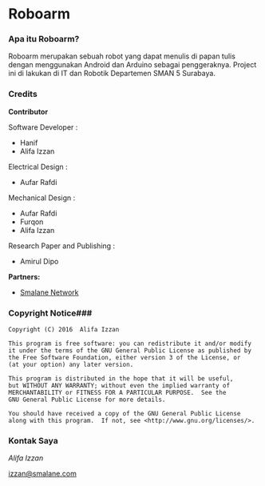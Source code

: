 # Roboarm #

### Apa itu Roboarm? ###

Roboarm merupakan sebuah robot yang dapat menulis di papan tulis dengan menggunakan Android dan Arduino sebagai penggeraknya.
Project ini di lakukan di IT dan Robotik Departemen SMAN 5 Surabaya.

### Credits ###
**Contributor**

Software Developer :
* Hanif
* Alifa Izzan

Electrical Design :
* Aufar Rafdi

Mechanical Design :
* Aufar Rafdi
* Furqon
* Alifa Izzan

Research Paper and Publishing :
* Amirul Dipo

**Partners:**

* [Smalane Network](http://smalane.com/) 

### Copyright Notice###
    Copyright (C) 2016  Alifa Izzan

    This program is free software: you can redistribute it and/or modify
    it under the terms of the GNU General Public License as published by
    the Free Software Foundation, either version 3 of the License, or
    (at your option) any later version.

    This program is distributed in the hope that it will be useful,
    but WITHOUT ANY WARRANTY; without even the implied warranty of
    MERCHANTABILITY or FITNESS FOR A PARTICULAR PURPOSE.  See the
    GNU General Public License for more details.

    You should have received a copy of the GNU General Public License
    along with this program.  If not, see <http://www.gnu.org/licenses/>.


### Kontak Saya ###
*Alifa Izzan*       

izzan@smalane.com
